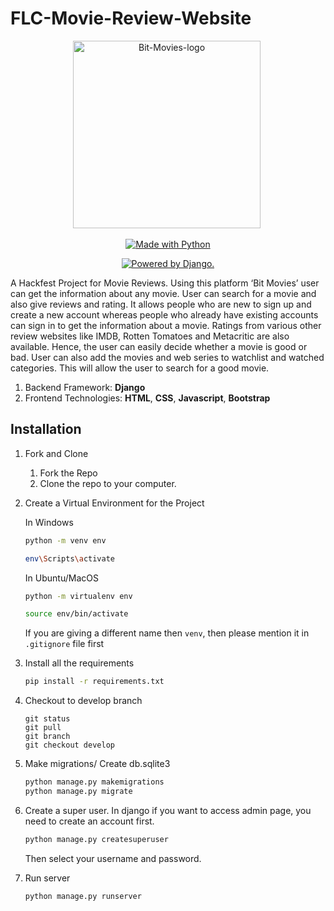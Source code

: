 # FLC-Movie-Review-Website


<p align="center"> 
 <img src="https://i.ibb.co/BPBGNG7/logo.png" alt="Bit-Movies-logo" border="0" width=300 height=300/>&nbsp; </a></p>


<p class="text-center mb-3" align="center">
<a href="#"><img src="https://forthebadge.com/images/badges/made-with-python.svg" border="0" title="Made with Python" /></a>
</p>

<p class="text-center mb-3" align="center">
<a href="http://www.djangoproject.com/"><img src="https://www.djangoproject.com/m/img/badges/djangopowered126x54.gif" border="0" alt="Powered by Django." title="Powered by Django." /></a>
</p>

A Hackfest Project for Movie Reviews. Using this platform ‘Bit Movies’ user can get the information about any movie. User can search for a movie and also give reviews and rating. It allows people who are new to sign up and create a new account whereas people who already have existing accounts can sign in to get the information about a movie. Ratings from various other review websites like IMDB, Rotten Tomatoes and Metacritic are also available. Hence, the user can easily decide whether a movie is good or bad. User can also add the movies and web series to watchlist and watched categories. This will allow the user to search for a good movie.

1. Backend Framework: **Django**
2. Frontend Technologies: **HTML**, **CSS**, **Javascript**, **Bootstrap**


## Installation 

1. Fork and Clone
    <ol>
    <li>Fork the Repo</li>
    <li>Clone the repo to your computer.</li>
    </ol>

2. Create a Virtual Environment for the Project

    In Windows
    ```bash
    python -m venv env
    
    env\Scripts\activate
    ```

    In Ubuntu/MacOS
    ```bash
    python -m virtualenv env
    
    source env/bin/activate
    ```
   If you are giving a different name then `venv`, then please mention it in `.gitignore` file first

3. Install all the requirements

    ```bash
    pip install -r requirements.txt
    ```
4. Checkout to develop branch
     ```git
    git status
    git pull
    git branch
    git checkout develop
    
    ```

5. Make migrations/ Create db.sqlite3

    ```bash
    python manage.py makemigrations
    python manage.py migrate
    ```
6. Create a super user.
    In django if you want to access admin page, you need to create an account first.
    ```djangotemplate
    python manage.py createsuperuser
    ```
   Then select your username and password.
7. Run server
    ```bash
    python manage.py runserver
    ```
